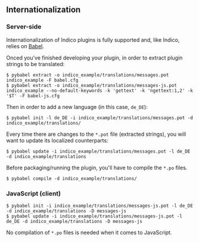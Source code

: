 ## Internationalization

### Server-side

Internationalization of Indico plugins is fully supported and, like Indico, relies on [Babel](http://babel.pocoo.org).

Onced you've finished developing your plugin, in order to extract plugin strings to be translated:

```console
$ pybabel extract -o indico_example/translations/messages.pot indico_example -F babel.cfg
$ pybabel extract -o indico_example/translations/messages-js.pot indico_example --no-default-keywords -k 'gettext' -k 'ngettext:1,2' -k '$T' -F babel-js.cfg
```

Then in order to add a new language (in this case, `de_DE`):

```console
$ pybabel init -l de_DE -i indico_example/translations/messages.pot -d indico_example/translations/
```

Every time there are changes to the `*.pot` file (extracted strings), you will want to update its localized counterparts:

```console
$ pybabel update -i indico_example/translations/messages.pot -l de_DE -d indico_example/translations
```

Before packaging/running the plugin, you'll have to compile the `*.po` files.

```console
$ pybabel compile -d indico_example/translations/
```
### JavaScript (client)

```console
$ pybabel init -i indico_example/translations/messages-js.pot -l de_DE -d indico_example/translations -D messages-js
$ pybabel update -i indico_example/translations/messages-js.pot -l de_DE -d indico_example/translations -D messages-js
```

No compilation of `*.po` files is needed when it comes to JavaScript.

